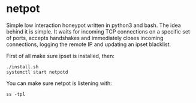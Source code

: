# netpot
Simple low interaction honeypot written in python3 and bash.
The idea behind it is simple. It waits for incoming TCP connections on a specific set of ports, accepts handshakes and immediately closes incoming connections, logging the remote IP and updating an ipset blacklist.

First of all make sure ipset is installed, then:

```
./install.sh
systemctl start netpotd
```

You can make sure netpot is listening with:

```
ss -tpl
```
